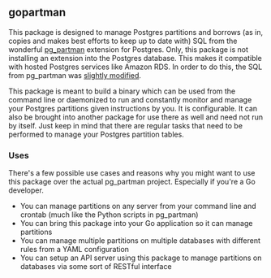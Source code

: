 gopartman
-----------

This package is designed to manage Postgres partitions and borrows (as in, copies and makes best efforts to keep up to date with) SQL from the wonderful 
[pg_partman](https://github.com/keithf4/pg_partman) extension for Postgres. Only, this package is not installing an extension into the Postgres database. 
This makes it compatible with hosted Postgres services like Amazon RDS. In order to do this, the SQL from pg_partman was [slightly modified](http://www.databasesoup.com/2014/12/loading-pgpartman-on-rds-or-heroku.html).

This package is meant to build a binary which can be used from the command line or daemonized to run and constantly monitor and manage your Postgres partitions 
given instructions by you. It is configurable. It can also be brought into another package for use there as well and need not run by itself. Just keep 
in mind that there are regular tasks that need to be performed to manage your Postgres partition tables.

### Uses
There's a few possible use cases and reasons why you might want to use this package over the actual pg_partman project. Especially if you're a Go developer.

* You can manage partitions on any server from your command line and crontab (much like the Python scripts in pg_partman)    
* You can bring this package into your Go application so it can manage partitions    
* You can manage multiple partitions on multiple databases with different rules from a YAML configuration    
* You can setup an API server using this package to manage partitions on databases via some sort of RESTful interface    